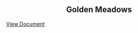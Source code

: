 <!DOCTYPE html>
<html>
<head>
    <title>SmartBridge</title>
</head>
<body>
    <h2 style="text-align: center;">Golden Meadows</h2>
    <a href="https://docs.google.com/document/d/11K26dFf95iAxlRggzO0kQ18yUt7x_372BKoQAVwcyHM/edit?usp=sharing">View Document</a>
</body>
</html>
